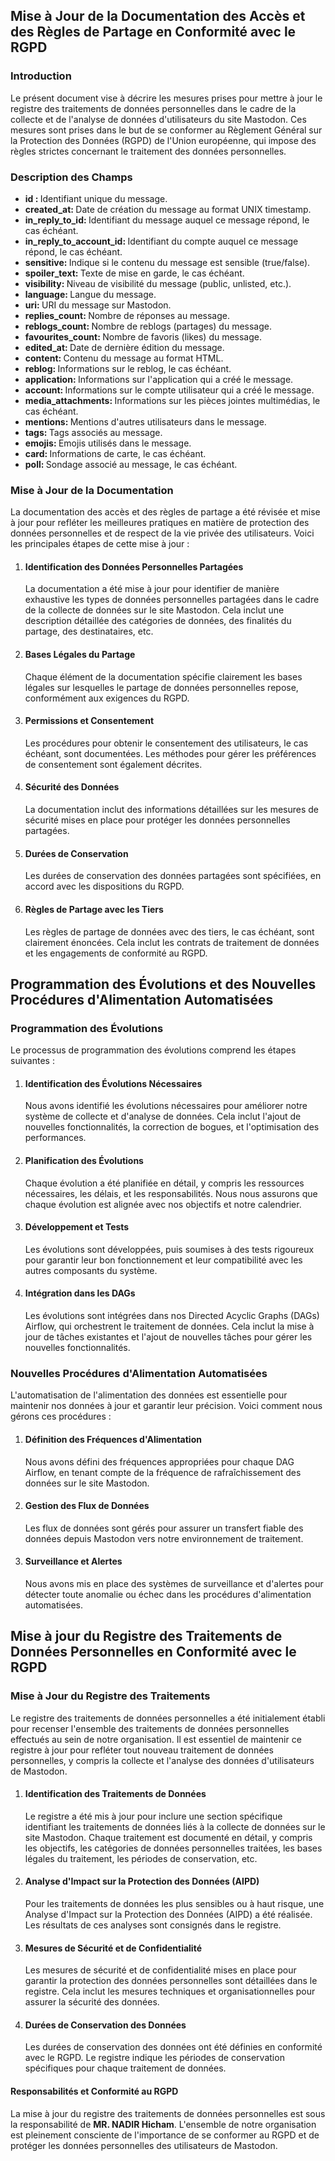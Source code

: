 <!-- R1 -->
<h2>Mise à Jour de la Documentation des Accès et des Règles de Partage en Conformité avec le RGPD</h2>

<h3>Introduction</h3>
<p>Le présent document vise à décrire les mesures prises pour mettre à jour le registre des traitements de données personnelles dans le cadre de la collecte et de l'analyse de données d'utilisateurs du site Mastodon. Ces mesures sont prises dans le but de se conformer au Règlement Général sur la Protection des Données (RGPD) de l'Union européenne, qui impose des règles strictes concernant le traitement des données personnelles.</p>

<h3>Description des Champs</h3>
<ul>
  <li><b>id : </b>Identifiant unique du message.</li>
  <li><b>created_at: </b>Date de création du message au format UNIX timestamp.</li>
  <li><b>in_reply_to_id: </b>Identifiant du message auquel ce message répond, le cas échéant.</li>
  <li><b>in_reply_to_account_id: </b>Identifiant du compte auquel ce message répond, le cas échéant.</li>
  <li><b>sensitive: </b>Indique si le contenu du message est sensible (true/false).</li>
  <li><b>spoiler_text: </b>Texte de mise en garde, le cas échéant.</li>
  <li><b>visibility: </b>Niveau de visibilité du message (public, unlisted, etc.).</li>
  <li><b>language: </b>Langue du message.</li>
  <li><b>uri: </b>URI du message sur Mastodon.</li>
  <li><b>replies_count: </b>Nombre de réponses au message.</li>
  <li><b>reblogs_count: </b>Nombre de reblogs (partages) du message.</li>
  <li><b>favourites_count: </b>Nombre de favoris (likes) du message.</li>
  <li><b>edited_at: </b>Date de dernière édition du message.</li>
  <li><b>content: </b>Contenu du message au format HTML.</li>
  <li><b>reblog: </b>Informations sur le reblog, le cas échéant.</li>
  <li><b>application: </b>Informations sur l'application qui a créé le message.</li>
  <li><b>account: </b>Informations sur le compte utilisateur qui a créé le message.</li>
  <li><b>media_attachments: </b>Informations sur les pièces jointes multimédias, le cas échéant.</li>
  <li><b>mentions: </b>Mentions d'autres utilisateurs dans le message.</li>
  <li><b>tags: </b>Tags associés au message.</li>
  <li><b>emojis: </b>Emojis utilisés dans le message.</li>
  <li><b>card: </b>Informations de carte, le cas échéant.</li>
  <li><b>poll: </b>Sondage associé au message, le cas échéant.</li>
</ul>

<h3>Mise à Jour de la Documentation</h3>

<p>La documentation des accès et des règles de partage a été révisée et mise à jour pour refléter les meilleures pratiques en matière de protection des données personnelles et de respect de la vie privée des utilisateurs. Voici les principales étapes de cette mise à jour :</p>

<ol>
  <li><h4>Identification des Données Personnelles Partagées</h4> <p>La documentation a été mise à jour pour identifier de manière exhaustive les types de données personnelles partagées dans le cadre de la collecte de données sur le site Mastodon. Cela inclut une description détaillée des catégories de données, des finalités du partage, des destinataires, etc.</p></li>
  <li><h4>Bases Légales du Partage</h4> <p>Chaque élément de la documentation spécifie clairement les bases légales sur lesquelles le partage de données personnelles repose, conformément aux exigences du RGPD.</p></li>
  <li><h4>Permissions et Consentement</h4> <p>Les procédures pour obtenir le consentement des utilisateurs, le cas échéant, sont documentées. Les méthodes pour gérer les préférences de consentement sont également décrites.</p></li>
  <li><h4>Sécurité des Données</h4> <p>La documentation inclut des informations détaillées sur les mesures de sécurité mises en place pour protéger les données personnelles partagées.</p></li>
  <li><h4>Durées de Conservation</h4> <p>Les durées de conservation des données partagées sont spécifiées, en accord avec les dispositions du RGPD.</p></li>
  <li><h4>Règles de Partage avec les Tiers</h4> <p>Les règles de partage de données avec des tiers, le cas échéant, sont clairement énoncées. Cela inclut les contrats de traitement de données et les engagements de conformité au RGPD.</p></li>
</ol>

<!-- R2 -->

<h2>Programmation des Évolutions et des Nouvelles Procédures d'Alimentation Automatisées</h2>
<h3>Programmation des Évolutions</h3>
<p>Le processus de programmation des évolutions comprend les étapes suivantes :</p>

<ol>
  <li><h4>Identification des Évolutions Nécessaires</h4><p>Nous avons identifié les évolutions nécessaires pour améliorer notre système de collecte et d'analyse de données. Cela inclut l'ajout de nouvelles fonctionnalités, la correction de bogues, et l'optimisation des performances.</p></li>
  <li><h4>Planification des Évolutions</h4><p>Chaque évolution a été planifiée en détail, y compris les ressources nécessaires, les délais, et les responsabilités. Nous nous assurons que chaque évolution est alignée avec nos objectifs et notre calendrier.</p></li>
  <li><h4>Développement et Tests</h4><p>Les évolutions sont développées, puis soumises à des tests rigoureux pour garantir leur bon fonctionnement et leur compatibilité avec les autres composants du système.</p></li>
  <li><h4>Intégration dans les DAGs</h4><p>Les évolutions sont intégrées dans nos Directed Acyclic Graphs (DAGs) Airflow, qui orchestrent le traitement de données. Cela inclut la mise à jour de tâches existantes et l'ajout de nouvelles tâches pour gérer les nouvelles fonctionnalités.</p></li>
</ol>

<h3>Nouvelles Procédures d'Alimentation Automatisées</h3>
<p>L'automatisation de l'alimentation des données est essentielle pour maintenir nos données à jour et garantir leur précision. Voici comment nous gérons ces procédures :</p>

<ol>
  <li><h4>Définition des Fréquences d'Alimentation</h4><p>Nous avons défini des fréquences appropriées pour chaque DAG Airflow, en tenant compte de la fréquence de rafraîchissement des données sur le site Mastodon.</p></li>
  <li><h4>Gestion des Flux de Données</h4><p>Les flux de données sont gérés pour assurer un transfert fiable des données depuis Mastodon vers notre environnement de traitement.</p></li>
  <li><h4>Surveillance et Alertes</h4><p>Nous avons mis en place des systèmes de surveillance et d'alertes pour détecter toute anomalie ou échec dans les procédures d'alimentation automatisées.</p></li>
</ol>

<!-- R3 -->

<h2>Mise à jour du Registre des Traitements de Données Personnelles en Conformité avec le RGPD</h2>

    
<h3>Mise à Jour du Registre des Traitements</h3>
<p>Le registre des traitements de données personnelles a été initialement établi pour recenser l'ensemble des traitements de données personnelles effectués au sein de notre organisation. Il est essentiel de maintenir ce registre à jour pour refléter tout nouveau traitement de données personnelles, y compris la collecte et l'analyse des données d'utilisateurs de Mastodon.</p>

<ol>
  <li><h4>Identification des Traitements de Données</h4>
  <p>Le registre a été mis à jour pour inclure une section spécifique identifiant les traitements de données liés à la collecte de données sur le site Mastodon. Chaque traitement est documenté en détail, y compris les objectifs, les catégories de données personnelles traitées, les bases légales du traitement, les périodes de conservation, etc.</p></li>
  
  <li>
  <h4>Analyse d'Impact sur la Protection des Données (AIPD)</h4>
  <p>Pour les traitements de données les plus sensibles ou à haut risque, une Analyse d'Impact sur la Protection des Données (AIPD) a été réalisée. Les résultats de ces analyses sont consignés dans le registre.</p>
  </li>

   
 <li>
   <h4>Mesures de Sécurité et de Confidentialité</h4>
  <p>Les mesures de sécurité et de confidentialité mises en place pour garantir la protection des données personnelles sont détaillées dans le registre. Cela inclut les mesures techniques et organisationnelles pour assurer la sécurité des données.</p>
  </li>
   
  <li><h4>Durées de Conservation des Données</h4>
  <p>Les durées de conservation des données ont été définies en conformité avec le RGPD. Le registre indique les périodes de conservation spécifiques pour chaque traitement de données.</p>
  </li>

</ol>

<h4>Responsabilités et Conformité au RGPD</h4>
<p>La mise à jour du registre des traitements de données personnelles est sous la responsabilité de <b>MR. NADIR Hicham</b>. L'ensemble de notre organisation est pleinement consciente de l'importance de se conformer au RGPD et de protéger les données personnelles des utilisateurs de Mastodon.</p>


























